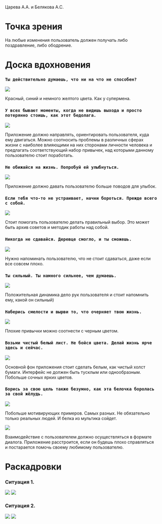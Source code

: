 Царева А.А. и Белякова А.С.

# Точка зрения
На любые изменения пользователь должен получать либо поздравление, либо ободрение. 

# Доска вдохновения 

### `Ты действительно думаешь, что ни на что не способен?`
![](https://github.com/RybinskHCI2019/assignment2-rapid-prototyping-Alevtina98/blob/master/resolve/1.jpg)

Красный, синий и немного желтого цвета. Как у супермена.

### `У всех бывают моменты, когда не видишь выхода и просто потерянно стоишь, как этот бедолага. `
![](https://github.com/RybinskHCI2019/assignment2-rapid-prototyping-Alevtina98/blob/master/resolve/2.jpg)

Приложение должно направлять, ориентировать пользователя, куда ему двигаться. Можно соотносить проблемы в различных сферах жизни с наиболее влияющими на них сторонами личности человека и предлагать соответствующий набор привычек, над которыми данному пользователю стоит поработать.

### `Не обижайся на жизнь. Попробуй ей улыбнуться.`
![](https://github.com/RybinskHCI2019/assignment2-rapid-prototyping-Alevtina98/blob/master/resolve/3.jpg)

Приложение должно давать пользователю больше поводов для улыбок.

### `Если тебя что-то не устраивает, начни бороться. Прежде всего с собой. `
![](https://github.com/RybinskHCI2019/assignment2-rapid-prototyping-Alevtina98/blob/master/resolve/4.jpg)

Стоит помогать пользователю делать правильный выбор. Это может быть архив советов и методик работы над собой.

### `Никогда не сдавайся. Деревце смогло, и ты сможешь.`
![](https://github.com/RybinskHCI2019/assignment2-rapid-prototyping-Alevtina98/blob/master/resolve/5.jpg)

Нужно напоминать пользователю, что не стоит сдаваться, даже если все совсем плохо.

### `Ты сильный. Ты намного сильнее, чем думаешь.`
![](https://github.com/RybinskHCI2019/assignment2-rapid-prototyping-Alevtina98/blob/master/resolve/6.jpg)

Положительная динамика дело рук пользователя и стоит напомнить ему, какой он сильный)

### `Наберись смелости и вырви то, что очерняет твою жизнь.`
![](https://github.com/RybinskHCI2019/assignment2-rapid-prototyping-Alevtina98/blob/master/resolve/7.jpg)

Плохие привычки можно соотнести с черным цветом.

### `Возьми чистый белый лист. Не бойся цвета. Делай жизнь ярче здесь и сейчас. `
![](https://github.com/RybinskHCI2019/assignment2-rapid-prototyping-Alevtina98/blob/master/resolve/8.jpg)

Основной фон приложения стоит сделать белым, как чистый холст бумаги. Интерфейс не должен быть тусклым или однообразным. Побольше сочных ярких цветов.

### `Борись за свою цель также безумно, как эта белочка боролась за свой жёлудь.`
![](https://github.com/RybinskHCI2019/assignment2-rapid-prototyping-Alevtina98/blob/master/resolve/9.jpg)

Побольше мотивирующих примеров. Самых разных. Не обязательно только реальных людей. И белка из мультика сойдет.

![](https://github.com/RybinskHCI2019/assignment2-rapid-prototyping-Alevtina98/blob/master/resolve/10.jpg)

Взаимодействие с пользователем должно осуществляться в формате диалога. Приложение расстроится, если он будешь плохо справляться и постарается помочь своему любимому пользователю. 

# Раскадровки
### Ситуация 1.
![](https://github.com/RybinskHCI2019/assignment2-rapid-prototyping-Alevtina98/blob/master/resolve/Раскадровка_1_1.jpg)
![](https://github.com/RybinskHCI2019/assignment2-rapid-prototyping-Alevtina98/blob/master/resolve/Раскадровка_1_2.jpg)
### Ситуация 2.
![](https://github.com/RybinskHCI2019/assignment2-rapid-prototyping-Alevtina98/blob/master/resolve/Раскадровка_2_1.jpg)
![](https://github.com/RybinskHCI2019/assignment2-rapid-prototyping-Alevtina98/blob/master/resolve/Раскадровка_2_2.jpg)
